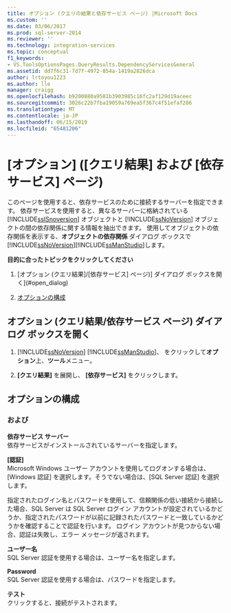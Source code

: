 ```yaml
---
title: オプション (クエリの結果と依存サービス ページ) |Microsoft Docs
ms.custom: ''
ms.date: 03/06/2017
ms.prod: sql-server-2014
ms.reviewer: ''
ms.technology: integration-services
ms.topic: conceptual
f1_keywords:
- VS.ToolsOptionsPages.QueryResults.DependencyServicesGeneral
ms.assetid: dd7f6c31-7d7f-4972-854a-1419a2826dca
author: lrtoyou1223
ms.author: lle
manager: craigg
ms.openlocfilehash: b9200880a9581b3903985c16fc2af129d19aceec
ms.sourcegitcommit: 3026c22b7fba19059a769ea5f367c4f51efaf286
ms.translationtype: MT
ms.contentlocale: ja-JP
ms.lasthandoff: 06/15/2019
ms.locfileid: "65481206"
---
```

# <a name="options-query-results-and-dependency-services-page"></a>[オプション] ([クエリ結果] および [依存サービス] ページ)
  このページを使用すると、依存サービスのために接続するサーバーを指定できます。 依存サービスを使用すると、異なるサーバーに格納されている [!INCLUDE[ssISnoversion](../includes/ssisnoversion-md.md)] オブジェクトと [!INCLUDE[ssNoVersion](../includes/ssnoversion-md.md)] オブジェクトの間の依存関係に関する情報を抽出できます。 使用してオブジェクトの依存関係を表示する、**オブジェクトの依存関係** ダイアログ ボックスで[!INCLUDE[ssNoVersion](../includes/ssnoversion-md.md)][!INCLUDE[ssManStudio](../includes/ssmanstudio-md.md)]します。  
  
 **目的に合ったトピックをクリックしてください**  
  
1.  [オプション (クエリ結果]/[依存サービス] ページ)] ダイアログ ボックスを開く](#open_dialog)  
  
2.  [オプションの構成](#options)  
  
##  <a name="open_dialog"></a> オプション (クエリ結果/依存サービス ページ) ダイアログ ボックスを開く  
  
1.  [!INCLUDE[ssNoVersion](../includes/ssnoversion-md.md)] [!INCLUDE[ssManStudio](../includes/ssmanstudio-md.md)]、 をクリックして**オプション**上、**ツール**メニュー。  
  
2.  **[クエリ結果]** を展開し、 **[依存サービス]** をクリックします。  
  
##  <a name="options"></a> オプションの構成  
  
### <a name="options"></a>および  
 **依存サービス サーバー**  
 依存サービスがインストールされているサーバーを指定します。  
  
 **[認証]**  
 Microsoft Windows ユーザー アカウントを使用してログオンする場合は、[Windows 認証] を選択します。そうでない場合は、[SQL Server 認証] を選択します。  
  
 指定されたログイン名とパスワードを使用して、信頼関係の低い接続から接続した場合、SQL Server は SQL Server ログイン アカウントが設定されているかどうか、指定されたパスワードが以前に記録されたパスワードと一致しているかどうかを確認することで認証を行います。 ログイン アカウントが見つからない場合、認証は失敗し、エラー メッセージが返されます。  
  
 **ユーザー名**  
 SQL Server 認証を使用する場合は、ユーザー名を指定します。  
  
 **Password**  
 SQL Server 認証を使用する場合は、パスワードを指定します。  
  
 **テスト**  
 クリックすると、接続がテストされます。